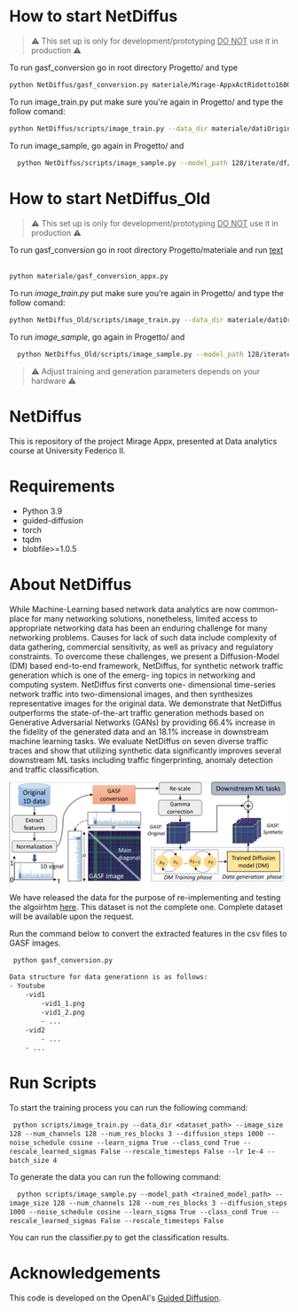 # How to start NetDiffus

> :warning: This set up is only for development/prototyping <u>DO NOT</u> use it in production :warning:


To run gasf_conversion go in root directory Progetto/ and type 

```bash
python NetDiffus/gasf_conversion.py materiale/Mirage-AppxActRidotto1600Aggiunti0.parquet materiale/datiOriginali_GASF
```


To run image_train.py put make sure you're again in Progetto/ and type the follow comand:

```bash
python NetDiffus/scripts/image_train.py --data_dir materiale/datiOriginali_GASF --image_size 128 --num_channels 128 --num_res_blocks 3 --diffusion_steps 100 --noise_schedule cosine --learn_sigma True --class_cond True --rescale_learned_sigmas False --rescale_timesteps False --lr 5e-5 --batch_size 1
```

To run image_sample, go again in Progetto/ and

```bash
  python NetDiffus/scripts/image_sample.py --model_path 128/iterate/df/synth_models/model003000.pt --image_size 10 --num_channels 128 --num_res_blocks 3 --diffusion_steps 100 --noise_schedule cosine --learn_sigma True --class_cond True --rescale_learned_sigmas False --rescale_timesteps False
```

# How to start NetDiffus_Old

> :warning: This set up is only for development/prototyping <u>DO NOT</u> use it in production :warning:


To run gasf_conversion go in root directory Progetto/materiale and run [text](materiale/gasf_conversion_appx.py)

```bash

python materiale/gasf_conversion_appx.py 

```


To run _image_train.py_ put make sure you're again in Progetto/ and type the follow comand:

```bash
python NetDiffus_Old/scripts/image_train.py --data_dir materiale/datiOriginali_GASF --image_size 128 --num_channels 128 --num_res_blocks 3 --diffusion_steps 100 --noise_schedule cosine --learn_sigma True --class_cond True --rescale_learned_sigmas False --rescale_timesteps False --lr 5e-5 --batch_size 1
```

To run _image_sample_, go again in Progetto/ and

```bash
  python NetDiffus_Old/scripts/image_sample.py --model_path 128/iterate/df/synth_models/model003000.pt --image_size 10 --num_channels 128 --num_res_blocks 3 --diffusion_steps 100 --noise_schedule cosine --learn_sigma True --class_cond True --rescale_learned_sigmas False --rescale_timesteps False
```
> :warning: Adjust training and generation parameters depends on your hardware :warning:

# NetDiffus
This is repository of the project Mirage Appx, presented at Data analytics course at University Federico II.

# Requirements

- Python 3.9
- guided-diffusion
- torch
- tqdm
- blobfile>=1.0.5

# About NetDiffus

While Machine-Learning based network data analytics are now common-
place for many networking solutions, nonetheless, limited access to appropriate
networking data has been an enduring challenge for many networking problems.
Causes for lack of such data include complexity of data gathering, commercial
sensitivity, as well as privacy and regulatory constraints. To overcome these
challenges, we present a Diffusion-Model (DM) based end-to-end framework,
NetDiffus, for synthetic network traffic generation which is one of the emerg-
ing topics in networking and computing system. NetDiffus first converts one-
dimensional time-series network traffic into two-dimensional images, and then
synthesizes representative images for the original data. We demonstrate that
NetDiffus outperforms the state-of-the-art traffic generation methods based on
Generative Adversarial Networks (GANs) by providing 66.4% increase in the
fidelity of the generated data and an 18.1% increase in downstream machine
learning tasks. We evaluate NetDiffus on seven diverse traffic traces and show
that utilizing synthetic data significantly improves several downstream ML tasks
including traffic fingerprinting, anomaly detection and traffic classification.

<img src="img.png">

We have released the data for the purpose of re-implementing and testing the algoirhtm [here](https://drive.google.com/drive/folders/1qoNrghez1vffgApGe9SnUXSzV9fx6unz?usp=sharing). This dataset is not the complete one. Complete dataset will be available upon the request.

Run the command below to convert the extracted features in the csv files to GASF images.
```commandline
 python gasf_conversion.py
```

    Data structure for data generationn is as follows:
    - Youtube
        -vid1
            -vid1_1.png
            -vid1_2.png
            - ...
        -vid2
            - ...
        - ...

# Run Scripts

To start the training process you can run the following command:

```commandline
 python scripts/image_train.py --data_dir <dataset_path> --image_size 128 --num_channels 128 --num_res_blocks 3 --diffusion_steps 1000 --noise_schedule cosine --learn_sigma True --class_cond True --rescale_learned_sigmas False --rescale_timesteps False --lr 1e-4 --batch_size 4
```

To generate the data you can run the following command:

```commandline
  python scripts/image_sample.py --model_path <trained_model_path> --image_size 128 --num_channels 128 --num_res_blocks 3 --diffusion_steps 1000 --noise_schedule cosine --learn_sigma True --class_cond True --rescale_learned_sigmas False --rescale_timesteps False
```

You can run the classifier.py to get the classification results.

# Acknowledgements
This code is developed on the OpenAI's [Guided Diffusion](https://github.com/openai/guided-diffusion).
